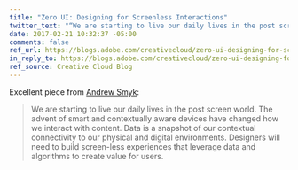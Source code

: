 ```yaml
---
title: "Zero UI: Designing for Screenless Interactions"
twitter_text: "“We are starting to live our daily lives in the post screen world” —@andrewsmyk"
date: 2017-02-21 10:32:37 -05:00
comments: false
ref_url: https://blogs.adobe.com/creativecloud/zero-ui-designing-for-screen-less-interactions/
in_reply_to: https://blogs.adobe.com/creativecloud/zero-ui-designing-for-screen-less-interactions/
ref_source: Creative Cloud Blog
---
```


Excellent piece from [Andrew Smyk](http://twitter.com/andrewsmyk):

> We are starting to live our daily lives in the post screen world. The advent of smart and contextually aware devices have changed how we interact with content. Data is a snapshot of our contextual connectivity to our physical and digital environments. Designers will need to build screen-less experiences that leverage data and algorithms to create value for users.